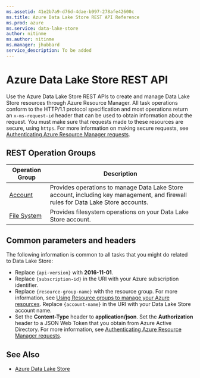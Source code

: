 ```yaml
---
ms.assetid: 41e2b7a9-d76d-4dae-b997-278afe42600c
ms.title: Azure Data Lake Store REST API Reference
ms.prod: azure
ms.service: data-lake-store
author: nitinme
ms.author: nitinme
ms.manager: jhubbard
service_description: To be added
---
```


# Azure Data Lake Store REST API

Use the Azure Data Lake Store REST APIs to create and manage Data Lake Store resources through Azure Resource Manager. All task operations conform to the HTTP/1.1 protocol specification and most operations return an `x-ms-request-id` header that can be used to obtain information about the request. You must make sure that requests made to these resources are secure, using `https`. For more information on making secure requests, see [Authenticating Azure Resource Manager requests](https://msdn.microsoft.com/library/azure/dn790557.aspx).

## REST Operation Groups

| Operation Group | Description |
|-----------------|-------------|
|[Account](~/docs-ref-autogen/datalakestore/Account.json)| Provides operations to manage Data Lake Store account, including key management, and firewall rules for Data Lake Store accounts. |
|[File System](webhdfs-filesystem-apis.md) | Provides filesystem operations on your Data Lake Store account. |

## <a name="bk_common"></a>Common parameters and headers

The following information is common to all tasks that you might do related to Data Lake Store:

* Replace `{api-version}` with **2016-11-01**.
* Replace `{subscription-id}` in the URI with your Azure subscription identifier.
* Replace `{resource-group-name}` with the resource group. For more information, see [Using Resource groups to manage your Azure resources](https://azure.microsoft.com/documentation/articles/azure-preview-portal-using-resource-groups/).
Replace `{account-name}` in the URI with your Data Lake Store account name.
* Set the **Content-Type** header to **application/json**.
Set the **Authorization** header to a JSON Web Token that you obtain from Azure Active Directory. For more information, see [Authenticating Azure Resource Manager requests](https://msdn.microsoft.com/library/azure/dn790557.aspx).


## See Also

- [Azure Data Lake Store](https://azure.microsoft.com/services/data-lake-store/)
